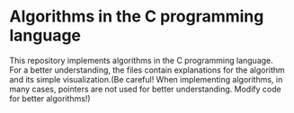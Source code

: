 # Algorithms in the C programming language
This repository implements algorithms in the C programming language.  
For a better understanding, the files contain explanations for the algorithm and its simple visualization.(Be careful! When implementing algorithms, in many cases, pointers are not used for better understanding. Modify code for better algorithms!)